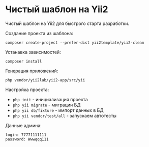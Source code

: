Чистый шаблон на Yii2
===================

Чистый шаблон на Yii2 для быстрого старта разработки.

Создание проекта из шаблона:

    composer create-project --prefer-dist yii2template/yii2-clean

Устанавка зависимостей:

    composer install

Генерация приложений:

    php vendor/yii2lab/yii2-app/src/yii

Настройка проекта:

 * `php init` - инициализация проекта
 * `php yii migrate` - миграции БД
 * `php yii db/fixture` - импорт данных в БД
 * `php yii vendor/test/all` - запускаем автотесты

Данные админа:

    login: 77771111111
    password: Wwwqqq111
